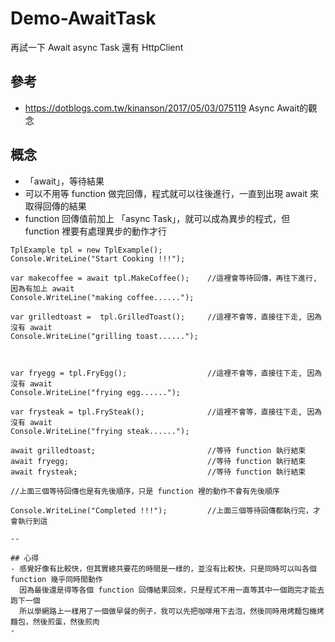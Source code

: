 # Demo-AwaitTask
再試一下 Await async Task 還有 HttpClient

## 參考
- https://dotblogs.com.tw/kinanson/2017/05/03/075119 Async Await的觀念

## 概念 
- 「await」，等待結果
- 可以不用等 function 做完回傳，程式就可以往後進行，一直到出現 await 來取得回傳的結果
- function 回傳值前加上 「async Task」，就可以成為異步的程式，但 function 裡要有處理異步的動作才行

```
TplExample tpl = new TplExample();
Console.WriteLine("Start Cooking !!!");

var makecoffee = await tpl.MakeCoffee();    //這裡會等待回傳，再往下進行, 因為有加上 await
Console.WriteLine("making coffee......");

var grilledtoast =  tpl.GrilledToast();     //這裡不會等，直接往下走, 因為沒有 await
Console.WriteLine("grilling toast......");



var fryegg = tpl.FryEgg();                  //這裡不會等，直接往下走, 因為沒有 await
Console.WriteLine("frying egg......");      

var frysteak = tpl.FrySteak();              //這裡不會等，直接往下走, 因為沒有 await
Console.WriteLine("frying steak......");

await grilledtoast;                         //等待 function 執行結束
await fryegg;                               //等待 function 執行結束
await frysteak;                             //等待 function 執行結束

//上面三個等待回傳也是有先後順序，只是 function 裡的動作不會有先後順序

Console.WriteLine("Completed !!!");         //上面三個等待回傳都執行完，才會執行到這

--

## 心得
- 感覺好像有比較快，但其實總共要花的時間是一樣的，並沒有比較快，只是同時可以叫各個 function 幾乎同時間動作
  因為最後還是得等各個 function 回傳結果回來，只是程式不用一直等其中一個跑完才能去跑下一個
  所以學網路上一樣用了一個做早餐的例子，我可以先把咖啡用下去泡，然後同時用烤麵包機烤麵包，然後煎蛋，然後煎肉
- 
